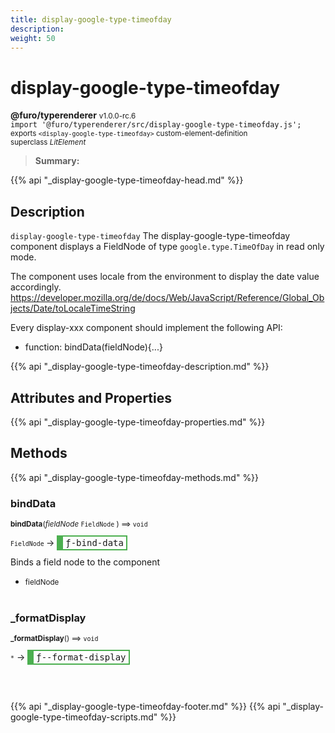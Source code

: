 ```yaml
---
title: display-google-type-timeofday
description: 
weight: 50
---
```


# display-google-type-timeofday
**@furo/typerenderer** <small>v1.0.0-rc.6</small>
<br>`import '@furo/typerenderer/src/display-google-type-timeofday.js';`<small>
<br>exports `<display-google-type-timeofday>` custom-element-definition
<br>superclass *LitElement*</small>

> **Summary:** 

{{% api "_display-google-type-timeofday-head.md" %}}

## Description

`display-google-type-timeofday`
The display-google-type-timeofday component displays a FieldNode of type `google.type.TimeOfDay` in read only mode.

The component uses locale from the environment to display the date value accordingly.
https://developer.mozilla.org/de/docs/Web/JavaScript/Reference/Global_Objects/Date/toLocaleTimeString

Every display-xxx component should implement the following API:
- function: bindData(fieldNode){...}

{{% api "_display-google-type-timeofday-description.md" %}}


## Attributes and Properties
{{% api "_display-google-type-timeofday-properties.md" %}}







## Methods
{{% api "_display-google-type-timeofday-methods.md" %}}


### **bindData**
<small>**bindData**(*fieldNode* `FieldNode` ) ⟹ `void`</small>

<small>`FieldNode` </small> →
<span  style="border-width:2px 2px 2px 10px; border-style: solid;border-color:  rgb(76, 175, 80);font-family:monospace; padding:2px 4px;">ƒ-bind-data</span>

Binds a field node to the component

- <small>fieldNode </small>
<br><br>


### **_formatDisplay**
<small>**_formatDisplay**() ⟹ `void`</small>

<small>`*`</small> →
<span  style="border-width:2px 2px 2px 10px; border-style: solid;border-color:  rgb(76, 175, 80);font-family:monospace; padding:2px 4px;">ƒ--format-display</span>



<br><br>





{{% api "_display-google-type-timeofday-footer.md" %}}
{{% api "_display-google-type-timeofday-scripts.md" %}}
